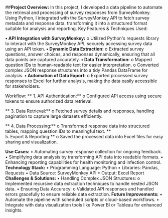 ##**Project Overview:**
In this project, I developed a data pipeline to automate the retrieval and processing of survey responses from SurveyMonkey. Using Python, I integrated with the SurveyMonkey API to fetch survey metadata and response data, transforming it into a structured format suitable for analysis and reporting.
Key Features & Techniques Used:

**•	API Integration with SurveyMonkey:**
  o	Utilized Python's requests library to interact with the SurveyMonkey API, securely accessing survey data using an API token.
**•	Dynamic Data Extraction:**
  o	Extracted survey questions, answer choices, and responses dynamically, ensuring that all data points are captured accurately.
**•	Data Transformation:**
  o	Mapped question IDs to human-readable text for easier interpretation.
  o	Converted complex JSON response structures into a tidy Pandas DataFrame for analysis.
**•	Automation of Data Export:**
  o	Exported processed survey responses to Excel for further analysis, making the data easily accessible for stakeholders.

Workflow:
 ** 1.	API Authentication:**
    o Configured API access using secure tokens to ensure authorized data retrieval.

**  3.	Data Retrieval:**
    o	Fetched survey details and responses, handling pagination to capture large datasets efficiently.
  
**  4.	Data Processing:**
    o	Transformed response data into structured tables, mapping question IDs to meaningful text.
**  
  5.	Export & Reporting:**
    o	Saved the processed data into Excel files for easy sharing and visualization.

**Use Cases:**
  •	Automating survey response collection for ongoing feedback.
  •	Simplifying data analysis by transforming API data into readable formats.
  •	Enhancing reporting capabilities for health monitoring and infection control.
**Technology Stack:**
  •	Programming Language: Python
  •	Libraries: Pandas, Requests
  •	Data Source: SurveyMonkey API
  •	Output: Excel Report
**Challenges & Solutions:**
  •	Handling Complex JSON Structures:
    o	Implemented recursive data extraction techniques to handle nested JSON data.
  •	Ensuring Data Accuracy:
    o	Validated API responses and handled errors gracefully to ensure reliable data extraction.
**Future Improvements:**
  •	Automate the pipeline with scheduled scripts or cloud-based workflows.
  •	Integrate with data visualization tools like Power BI or Tableau for enhanced insights.
